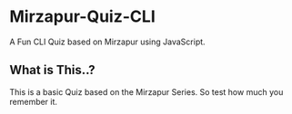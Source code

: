 # Mirzapur-Quiz-CLI
A Fun CLI Quiz based on Mirzapur using JavaScript. 

## What is This..?
This is a basic Quiz based on the Mirzapur Series. So test how much you remember it.
